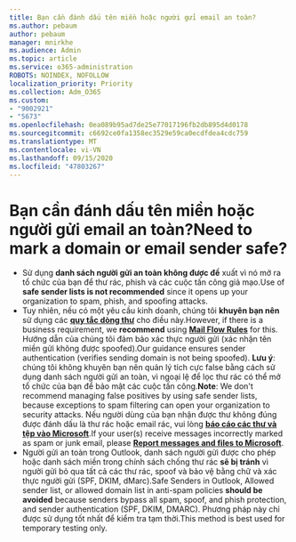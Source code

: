 ```yaml
---
title: Bạn cần đánh dấu tên miền hoặc người gửi email an toàn?
ms.author: pebaum
author: pebaum
manager: mnirkhe
ms.audience: Admin
ms.topic: article
ms.service: o365-administration
ROBOTS: NOINDEX, NOFOLLOW
localization_priority: Priority
ms.collection: Adm_O365
ms.custom:
- "9002921"
- "5673"
ms.openlocfilehash: 0ea089b95ad7de25e77017196fb2db895d4d0178
ms.sourcegitcommit: c6692ce0fa1358ec3529e59ca0ecdfdea4cdc759
ms.translationtype: MT
ms.contentlocale: vi-VN
ms.lasthandoff: 09/15/2020
ms.locfileid: "47803267"
---
```

# <a name="need-to-mark-a-domain-or-email-sender-safe"></a><span data-ttu-id="527df-102">Bạn cần đánh dấu tên miền hoặc người gửi email an toàn?</span><span class="sxs-lookup"><span data-stu-id="527df-102">Need to mark a domain or email sender safe?</span></span>

- <span data-ttu-id="527df-103">Sử dụng **danh sách người gửi an toàn không được đề** xuất vì nó mở ra tổ chức của bạn để thư rác, phish và các cuộc tấn công giả mạo.</span><span class="sxs-lookup"><span data-stu-id="527df-103">Use of **safe sender lists is not recommended** since it opens up your organization to spam, phish, and spoofing attacks.</span></span>
- <span data-ttu-id="527df-104">Tuy nhiên, nếu có một yêu cầu kinh doanh, chúng tôi **khuyên bạn nên** sử dụng các **[quy tắc dòng thư](https://docs.microsoft.com/microsoft-365/security/office-365-security/create-safe-sender-lists-in-office-365?view=o365-worldwide#recommended-use-mail-flow-rules)** cho điều này.</span><span class="sxs-lookup"><span data-stu-id="527df-104">However, if there is a business requirement, we **recommend** using **[Mail Flow Rules](https://docs.microsoft.com/microsoft-365/security/office-365-security/create-safe-sender-lists-in-office-365?view=o365-worldwide#recommended-use-mail-flow-rules)** for this.</span></span> <span data-ttu-id="527df-105">Hướng dẫn của chúng tôi đảm bảo xác thực người gửi (xác nhận tên miền gửi không được spoofed).</span><span class="sxs-lookup"><span data-stu-id="527df-105">Our guidance ensures sender authentication (verifies sending domain is not being spoofed).</span></span> <span data-ttu-id="527df-106">**Lưu ý**: chúng tôi không khuyên bạn nên quản lý tích cực false bằng cách sử dụng danh sách người gửi an toàn, vì ngoại lệ để lọc thư rác có thể mở tổ chức của bạn để bảo mật các cuộc tấn công.</span><span class="sxs-lookup"><span data-stu-id="527df-106">**Note**: We don't recommend managing false positives by using safe sender lists, because exceptions to spam filtering can open your organization to security attacks.</span></span> <span data-ttu-id="527df-107">Nếu người dùng của bạn nhận được thư không đúng được đánh dấu là thư rác hoặc email rác, vui lòng **[báo cáo các thư và tệp vào Microsoft](https://protection.office.com/reportsubmission)**.</span><span class="sxs-lookup"><span data-stu-id="527df-107">If your user(s) receive messages incorrectly marked as spam or junk email, please **[Report messages and files to Microsoft](https://protection.office.com/reportsubmission)**.</span></span>
- <span data-ttu-id="527df-108">Người gửi an toàn trong Outlook, danh sách người gửi được cho phép hoặc danh sách miền trong chính sách chống thư rác **sẽ bị tránh** vì người gửi bỏ qua tất cả các thư rác, spoof và bảo vệ bằng chữ và xác thực người gửi (SPF, DKIM, dMarc).</span><span class="sxs-lookup"><span data-stu-id="527df-108">Safe Senders in Outlook, Allowed sender list, or allowed domain list in anti-spam policies **should be avoided** because senders bypass all spam, spoof, and phish protection, and sender authentication (SPF, DKIM, DMARC).</span></span> <span data-ttu-id="527df-109">Phương pháp này chỉ được sử dụng tốt nhất để kiểm tra tạm thời.</span><span class="sxs-lookup"><span data-stu-id="527df-109">This method is best used for temporary testing only.</span></span>

